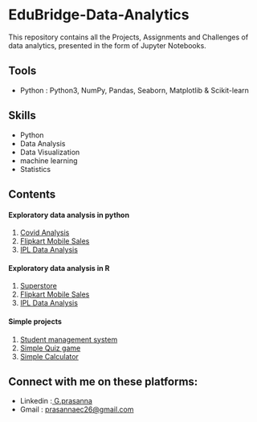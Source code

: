  
<html>
  <head>
     <h1>EduBridge-Data-Analytics</h1>
  </head>
  <body >
     This repository contains all the Projects, Assignments and Challenges of data analytics, presented in the form of Jupyter Notebooks. 
  <body/>
  <head>
     <h2>Tools</h2>
  </head>
  <body>
     <ul>
      <li>Python : Python3, NumPy, Pandas, Seaborn, Matplotlib & Scikit-learn</li>
     </ul>
  <head>
     <h2>Skills</h2>
  </head>
  <body>
     <ul>
      <li>Python</li>  
      <li>Data Analysis</li>  
      <li>Data Visualization</li>
      <li>machine learning</li>
      <li>Statistics</li>
     </ul>
  <body/>
  <head>
   <h2>Contents</h2>
   <h4>Exploratory data analysis in python</h4>
  </head
  <body>
     <ol><li><a href="[https://github.com/Prasannaec26/EduBridge-Data-Analytics/tree/main/Projects/Exploratory%20data%20analysis%20in%20python/Covid_Analysis](https://github.com/Prasannaec26/EduBridge-Data-Analytics/tree/main/Projects/EDA%20Python/Covid%20Analysis)">Covid Analysis </a></li>
      <li><a href="https://github.com/Prasannaec26/EduBridge-Data-Analytics/tree/main/Projects/Exploratory%20data%20analysis%20in%20python/Flipkart">Flipkart Mobile Sales</a></li>
      <li><a href="https://github.com/Prasannaec26/EduBridge-Data-Analytics/tree/main/Projects/Exploratory%20data%20analysis%20in%20python/IPL%20Analysis">IPL Data Analysis </a></li></ol>
  </body>
   <h4>Exploratory data analysis in R</h4>
      <ol><li><a href="https://github.com/Prasannaec26/EduBridge-Data-Analytics/tree/main/Projects/Exploratory%20data%20analysis%20in%20python/Covid_Analysis">Superstore </a></li>
      <li><a href="https://github.com/Prasannaec26/EduBridge-Data-Analytics/tree/main/Projects/Exploratory%20data%20analysis%20in%20python/Flipkart">Flipkart Mobile Sales</a></li>
      <li><a href="https://github.com/Prasannaec26/EduBridge-Data-Analytics/tree/main/Projects/Exploratory%20data%20analysis%20in%20python/IPL%20Analysis">IPL Data Analysis </a></li></ol>
   <h4>Simple projects</h4> 
      <ol><li><a href="https://github.com/Prasannaec26/EduBridge-Data-Analytics/tree/main/Projects/Simple%20management%20system">Student management system </a></li>
      <li><a href="https://github.com/Prasannaec26/EduBridge-Data-Analytics/tree/main/Projects/Quiz%20Game"> Simple Quiz game </a></li>
      <li><a href="https://github.com/Prasannaec26/EduBridge-Data-Analytics/tree/main/Projects/Simple%20Calculator"> Simple Calculator </a></li></ol>
  </body>
  <head>
     <h2>Connect with me on these platforms:</h2>
  </head>
  <body>
     <ul>
      <li> Linkedin :<a href="https://www.linkedin.com/in/g-prasanna-2b847a21b/"> G.prasanna </a> </li> 
      <li> Gmail : <a href="mailto: prasannaec26@gmail.com"> prasannaec26@gmail.com </a> </li>
     </ul>
  <body/> 
</html>
    
